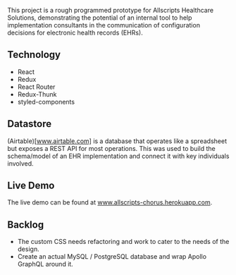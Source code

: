 This project is a rough programmed prototype for Allscripts Healthcare Solutions, demonstrating the potential of an internal tool to help implementation consultants in the communication of configuration decisions for electronic health records (EHRs).

## Technology
- React
- Redux
- React Router
- Redux-Thunk
- styled-components

## Datastore
(Airtable)[www.airtable.com] is a database that operates like a spreadsheet but exposes a REST API for most operations. This was used to build the schema/model of an EHR implementation and connect it with key individuals involved.


## Live Demo

The live demo can be found at www.allscripts-chorus.herokuapp.com.

## Backlog

- The custom CSS needs refactoring and work to cater to the needs of the design.
- Create an actual MySQL / PostgreSQL database and wrap Apollo GraphQL around it.
